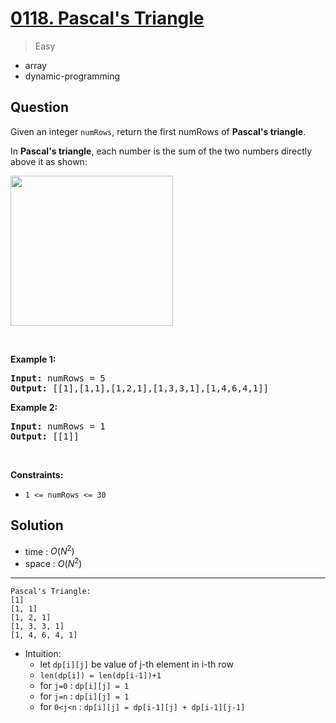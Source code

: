 # [0118. Pascal's Triangle](https://leetcode.com/problems/pascals-triangle)


> Easy

- array
- dynamic-programming



## Question


<p>Given an integer <code>numRows</code>, return the first numRows of <strong>Pascal&#39;s triangle</strong>.</p>

<p>In <strong>Pascal&#39;s triangle</strong>, each number is the sum of the two numbers directly above it as shown:</p>
<img alt="" src="https://upload.wikimedia.org/wikipedia/commons/0/0d/PascalTriangleAnimated2.gif" style="height:240px; width:260px" />
<p>&nbsp;</p>
<p><strong class="example">Example 1:</strong></p>
<pre><strong>Input:</strong> numRows = 5
<strong>Output:</strong> [[1],[1,1],[1,2,1],[1,3,3,1],[1,4,6,4,1]]
</pre><p><strong class="example">Example 2:</strong></p>
<pre><strong>Input:</strong> numRows = 1
<strong>Output:</strong> [[1]]
</pre>
<p>&nbsp;</p>
<p><strong>Constraints:</strong></p>

<ul>
	<li><code>1 &lt;= numRows &lt;= 30</code></li>
</ul>



## Solution

- time  : $O(N^2)$
- space : $O(N^2)$

---
```
Pascal's Triangle:
[1]
[1, 1]
[1, 2, 1]
[1, 3, 3, 1]
[1, 4, 6, 4, 1]
```

- Intuition:
	- let `dp[i][j]` be value of j-th element in i-th row
	- `len(dp[i]) = len(dp[i-1])+1`
	- for `j=0` : `dp[i][j] = 1`
	- for `j=n` : `dp[i][j] = 1`
	- for `0<j<n` : `dp[i][j] = dp[i-1][j] + dp[i-1][j-1]`